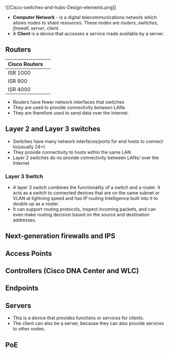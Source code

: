 ![[Cisco-switches-and-hubs-Design-elements.png]]
- **Computer Network** - is a digital telecommunications network which allows nodes to share resources. These  nodes are *routers*, *switches*, *firewall*, *server*, *client*.
- A **Client** is a device that accesses a service made available by a server.
## Routers

| Cisco Routers |     | 
| ------------- | --- |
| ISR 1000      |     |
| ISR 900       |     |
| ISR 4000      |     |
- Routers have fewer network interfaces that switches
- They are used to provide connectivity *between* LANs
- They are therefore used to send data over the Internet.

## Layer 2 and Layer 3 switches
- Switches have many network interfaces/ports for end hosts to connect to(usually 24+)
- They provide connectivity to hosts within the same LAN
- Layer 2 switches do no provide connectivity between LANs/ over the Internet

### Layer 3 Switch
- A layer 3 switch combines the functionality of a switch and a router. It acts as a switch to connected devices that are on the same subnet or VLAN at lightning speed and has IP routing Intelligence built into it to double up as a router. 
- It can support routing protocols, inspect incoming packets, and can even make routing decision based on the source and destination addresses. 

## Next-generation firewalls and IPS
## Access Points
## Controllers (Cisco DNA Center and WLC)
## Endpoints
## Servers
- This is a device that provides functions or services for clients. 
- The client can also be a server, because they can also provide services to other nodes. 
## PoE
